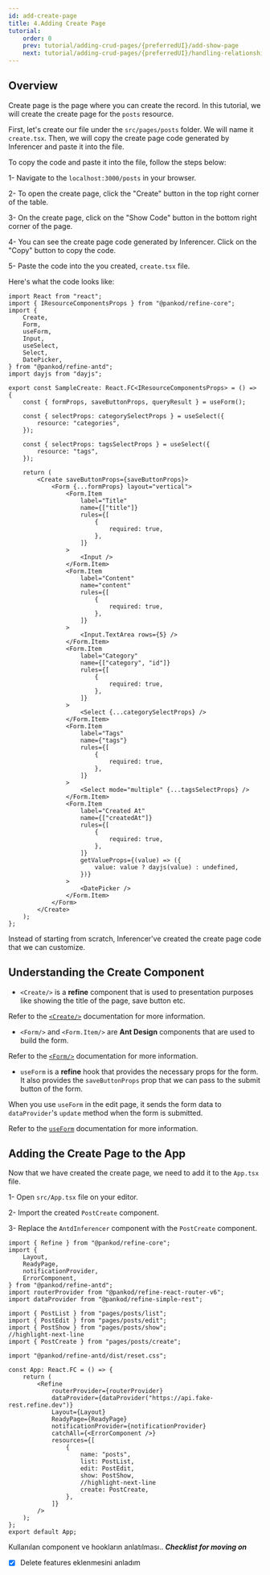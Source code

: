 ```yaml
---
id: add-create-page
title: 4.Adding Create Page
tutorial:
    order: 0
    prev: tutorial/adding-crud-pages/{preferredUI}/add-show-page
    next: tutorial/adding-crud-pages/{preferredUI}/handling-relationships
---
```


## Overview

Create page is the page where you can create the record. In this tutorial, we will create the create page for the `posts` resource.

First, let's create our file under the `src/pages/posts` folder. We will name it `create.tsx`. Then, we will copy the create page code generated by Inferencer and paste it into the file.

To copy the code and paste it into the file, follow the steps below:

1- Navigate to the `localhost:3000/posts` in your browser.

2- To open the create page, click the "Create" button in the top right corner of the table.

3- On the create page, click on the "Show Code" button in the bottom right corner of the page.

4- You can see the create page code generated by Inferencer. Click on the "Copy" button to copy the code.

5- Paste the code into the you created, `create.tsx` file.

Here's what the code looks like:

```tsx title="src/pages/posts/create.tsx"
import React from "react";
import { IResourceComponentsProps } from "@pankod/refine-core";
import {
    Create,
    Form,
    useForm,
    Input,
    useSelect,
    Select,
    DatePicker,
} from "@pankod/refine-antd";
import dayjs from "dayjs";

export const SampleCreate: React.FC<IResourceComponentsProps> = () => {
    const { formProps, saveButtonProps, queryResult } = useForm();

    const { selectProps: categorySelectProps } = useSelect({
        resource: "categories",
    });

    const { selectProps: tagsSelectProps } = useSelect({
        resource: "tags",
    });

    return (
        <Create saveButtonProps={saveButtonProps}>
            <Form {...formProps} layout="vertical">
                <Form.Item
                    label="Title"
                    name={["title"]}
                    rules={[
                        {
                            required: true,
                        },
                    ]}
                >
                    <Input />
                </Form.Item>
                <Form.Item
                    label="Content"
                    name="content"
                    rules={[
                        {
                            required: true,
                        },
                    ]}
                >
                    <Input.TextArea rows={5} />
                </Form.Item>
                <Form.Item
                    label="Category"
                    name={["category", "id"]}
                    rules={[
                        {
                            required: true,
                        },
                    ]}
                >
                    <Select {...categorySelectProps} />
                </Form.Item>
                <Form.Item
                    label="Tags"
                    name={"tags"}
                    rules={[
                        {
                            required: true,
                        },
                    ]}
                >
                    <Select mode="multiple" {...tagsSelectProps} />
                </Form.Item>
                <Form.Item
                    label="Created At"
                    name={["createdAt"]}
                    rules={[
                        {
                            required: true,
                        },
                    ]}
                    getValueProps={(value) => ({
                        value: value ? dayjs(value) : undefined,
                    })}
                >
                    <DatePicker />
                </Form.Item>
            </Form>
        </Create>
    );
};
```

Instead of starting from scratch, Inferencer've created the create page code that we can customize.

## Understanding the Create Component

-   `<Create/>` is a **refine** component that is used to presentation purposes like showing the title of the page, save button etc.

Refer to the [`<Create/>`](/docs/api-reference/antd/components/basic-views/edit) documentation for more information.

-   `<Form/>` and `<Form.Item/>` are **Ant Design** components that are used to build the form.

Refer to the [`<Form/>`](https://ant.design/components/form/) documentation for more information.

-   `useForm` is a **refine** hook that provides the necessary props for the form. It also provides the `saveButtonProps` prop that we can pass to the submit button of the form.

When you use `useForm` in the edit page, it sends the form data to `dataProvider`'s `update` method when the form is submitted.

Refer to the [`useForm`](/docs/api-reference/antd/hooks/form/useForm/) documentation for more information.

## Adding the Create Page to the App

Now that we have created the create page, we need to add it to the `App.tsx` file.

1- Open `src/App.tsx` file on your editor.

2- Import the created `PostCreate` component.

3- Replace the `AntdInferencer` component with the `PostCreate` component.

```tsx title="src/App.tsx"
import { Refine } from "@pankod/refine-core";
import {
    Layout,
    ReadyPage,
    notificationProvider,
    ErrorComponent,
} from "@pankod/refine-antd";
import routerProvider from "@pankod/refine-react-router-v6";
import dataProvider from "@pankod/refine-simple-rest";

import { PostList } from "pages/posts/list";
import { PostEdit } from "pages/posts/edit";
import { PostShow } from "pages/posts/show";
//highlight-next-line
import { PostCreate } from "pages/posts/create";

import "@pankod/refine-antd/dist/reset.css";

const App: React.FC = () => {
    return (
        <Refine
            routerProvider={routerProvider}
            dataProvider={dataProvider("https://api.fake-rest.refine.dev")}
            Layout={Layout}
            ReadyPage={ReadyPage}
            notificationProvider={notificationProvider}
            catchAll={<ErrorComponent />}
            resources={[
                {
                    name: "posts",
                    list: PostList,
                    edit: PostEdit,
                    show: PostShow,
                    //highlight-next-line
                    create: PostCreate,
                },
            ]}
        />
    );
};
export default App;
```

Kullanılan component ve hookların anlatılması..
**_Checklist for moving on_**

-   [x] Delete features eklenmesini anladım
